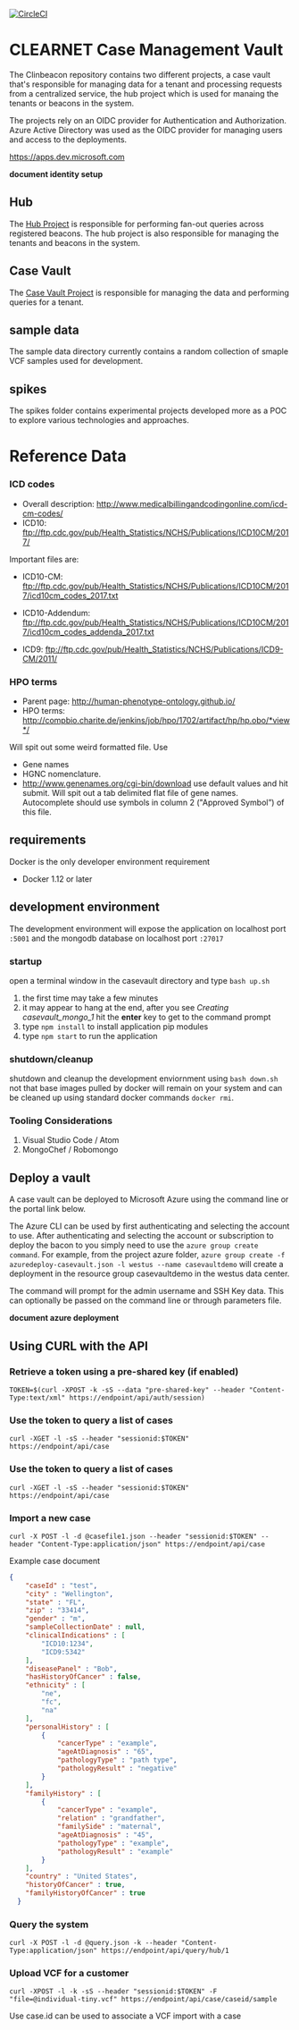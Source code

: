 [![CircleCI](https://circleci.com/gh/ClinGen/clinbeacon.svg?style=svg)](https://circleci.com/gh/ClinGen/clinbeacon)

# CLEARNET Case Management Vault

The Clinbeacon repository contains two different projects, a case vault that's responsible for managing data for a tenant and processing requests from a centralized service, the hub project which is used for manaing the tenants or beacons in the system.

The projects rely on an OIDC provider for Authentication and Authorization. Azure Active Directory was used as the OIDC provider for managing users and access to the deployments.

https://apps.dev.microsoft.com

__document identity setup__

## Hub
The [Hub Project](https://github.com/clearnet-io/queryhub) is responsible for performing fan-out queries across registered beacons. The hub project is also responsible for managing the tenants and beacons in the system.

## Case Vault
The [Case Vault Project](https://github.com/clearnet-io/casevault) is responsible for managing the data and performing queries for a tenant.

## sample data
The sample data directory currently contains a random collection of smaple VCF samples used for development.

## spikes
The spikes folder contains experimental projects developed more as a POC to explore various technologies and approaches.

# Reference Data

### ICD codes

- Overall description: http://www.medicalbillingandcodingonline.com/icd-cm-codes/
- ICD10: ftp://ftp.cdc.gov/pub/Health_Statistics/NCHS/Publications/ICD10CM/2017/

Important files are:
- ICD10-CM: ftp://ftp.cdc.gov/pub/Health_Statistics/NCHS/Publications/ICD10CM/2017/icd10cm_codes_2017.txt 
- ICD10-Addendum: ftp://ftp.cdc.gov/pub/Health_Statistics/NCHS/Publications/ICD10CM/2017/icd10cm_codes_addenda_2017.txt 

- ICD9: ftp://ftp.cdc.gov/pub/Health_Statistics/NCHS/Publications/ICD9-CM/2011/ 

### HPO terms

- Parent page: http://human-phenotype-ontology.github.io/ 
- HPO terms: http://compbio.charite.de/jenkins/job/hpo/1702/artifact/hp/hp.obo/*view*/ 

Will spit out some weird formatted file. Use 

- Gene names
- HGNC nomenclature.
- http://www.genenames.org/cgi-bin/download use default values and hit submit. Will spit out a tab delimited flat file of gene names. Autocomplete should use symbols in column 2 ("Approved Symbol”) of this file.

## requirements
Docker is the only developer environment requirement
* Docker 1.12 or later

## development environment
The development environment will expose the application on localhost port `:5001` and the mongodb database on localhost port `:27017`

### startup
open a terminal window in the casevault directory and type `bash up.sh`

1. the first time may take a few minutes
2. it may appear to hang at the end, after you see *Creating casevault_mongo_1*  hit the __enter__ key to get to the command prompt
3. type `npm install` to install application pip modules
4. type `npm start` to run the application

### shutdown/cleanup
shutdown and cleanup the development enviornment using `bash down.sh`  not that base images pulled by docker will remain on your system and can be cleaned up using standard docker commands `docker rmi`.

### Tooling Considerations
1. Visual Studio Code / Atom
2. MongoChef / Robomongo

## Deploy a vault
A case vault can be deployed to Microsoft Azure using the command line or the portal link below.

The Azure CLI can be used by first authenticating and selecting the account to use.
After authenticating and selecting the account or subscription to deploy the bacon to you simply need to use the `azure group create command`.
For example, from the project azure folder, `azure group create -f azuredeploy-casevault.json -l westus --name casevaultdemo`
will create a deployment in the resource group casevaultdemo in the westus data center.

The command will prompt for the admin username and SSH Key data. This can optionally be passed on the command line or through parameters file.

__document azure deployment__

## Using CURL with the API

### Retrieve a token using a pre-shared key (if enabled)
`TOKEN=$(curl -XPOST -k -sS --data "pre-shared-key" --header "Content-Type:text/xml" https://endpoint/api/auth/session)`

### Use the token to query a list of cases
`curl -XGET -l -sS --header "sessionid:$TOKEN" https://endpoint/api/case`

### Use the token to query a list of cases
`curl -XGET -l -sS --header "sessionid:$TOKEN" https://endpoint/api/case`

### Import a new case
`curl -X POST -l -d @casefile1.json --header "sessionid:$TOKEN" --header "Content-Type:application/json" https://endpoint/api/case`

Example case document

```json
{ 
    "caseId" : "test", 
    "city" : "Wellington", 
    "state" : "FL", 
    "zip" : "33414", 
    "gender" : "m", 
    "sampleCollectionDate" : null, 
    "clinicalIndications" : [
        "ICD10:1234", 
        "ICD9:5342"
    ], 
    "diseasePanel" : "Bob", 
    "hasHistoryOfCancer" : false, 
    "ethnicity" : [
        "ne", 
        "fc", 
        "na"
    ], 
    "personalHistory" : [
        {
            "cancerType" : "example", 
            "ageAtDiagnosis" : "65", 
            "pathologyType" : "path type", 
            "pathologyResult" : "negative"
        }
    ], 
    "familyHistory" : [
        {
            "cancerType" : "example", 
            "relation" : "grandfather", 
            "familySide" : "maternal", 
            "ageAtDiagnosis" : "45", 
            "pathologyType" : "example", 
            "pathologyResult" : "example"
        }
    ], 
    "country" : "United States", 
    "historyOfCancer" : true, 
    "familyHistoryOfCancer" : true
  }
```

### Query the system
`curl -X POST -l -d @query.json -k --header "Content-Type:application/json" https://endpoint/api/query/hub/1`

### Upload VCF for a customer
`curl -XPOST -l -k -sS --header "sessionid:$TOKEN" -F "file=@individual-tiny.vcf" https://endpoint/api/case/caseid/sample`

Use case.id can be used to associate a VCF import with a case
